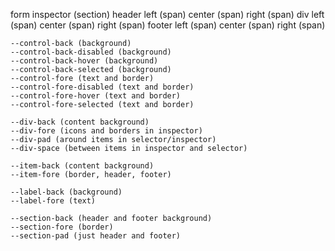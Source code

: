 form
  inspector (section)
    header
      left (span)
      center (span)
      right (span)
    div
      left (span)
      center (span)
      right (span)
    footer
      left (span)
      center (span)
      right (span)


 
    --control-back (background)
    --control-back-disabled (background)
    --control-back-hover (background)
    --control-back-selected (background)
    --control-fore (text and border)
    --control-fore-disabled (text and border)
    --control-fore-hover (text and border)
    --control-fore-selected (text and border)

    --div-back (content background)
    --div-fore (icons and borders in inspector)
    --div-pad (around items in selector/inspector)
    --div-space (between items in inspector and selector)

    --item-back (content background)
    --item-fore (border, header, footer)

    --label-back (background)
    --label-fore (text)

    --section-back (header and footer background)
    --section-fore (border)
    --section-pad (just header and footer)
